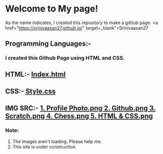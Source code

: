 # Welcome to My page!
As the name indicates, I created this repository to make a github page. <a href="https://srinivaasan27.github.io/" target=_blank">Srinivaasan27</a>
## Programming Languages:-
### I created this Github Page using HTML and CSS.
## HTML:- <a href="https://github.com/Srinivaasan27/Srinivaasan27.github.io/blob/main/index.html" target="_blank">Index.html</a>

## CSS:- <a href="https://github.com/Srinivaasan27/Srinivaasan27.github.io/blob/main/style.css" target="_blank">Style.css</a>

## IMG SRC:- <a href="https://github.com/Srinivaasan27/Srinivaasan27.github.io/blob/main/Profile%20Photo.PNG" target="_blank">1. Profile Photo.png </a><a href="https://github.com/Srinivaasan27/Srinivaasan27.github.io/blob/main/Github.PNG" target="_blank">2. Github.png </a><a href="https://github.com/Srinivaasan27/Srinivaasan27.github.io/blob/main/Scratch.PNG" target="_blank">3. Scratch.png </a><a href="https://github.com/Srinivaasan27/Srinivaasan27.github.io/blob/main/Chess.PNG" target="_blank">4. Chess.png </a><a href="https://github.com/Srinivaasan27/Srinivaasan27.github.io/blob/main/HTML%26CSS.PNG" target="_blank">5. HTML & CSS.png </a>
### Note: 
1) The images aren't loading. Please help me.
2) This site is under construction.

